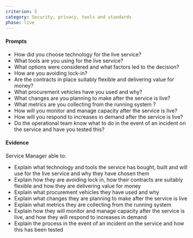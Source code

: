 ```yaml
---
criterion: 5
category: Security, privacy, tools and standards
phase: live
---
```


#### Prompts

* How did you choose technology for the live service?
* What tools are you using for the live service?
* What options were considered and what factors led to the decision?
* How are you avoiding lock-in?
* Are the contracts in place suitably flexible and delivering value for money?
* What procurement vehicles have you used and why?
* What changes are you planning to make after the service is live?
* What metrics are you collecting from the running system ?
* How will you monitor and manage capacity after the service is live?
* How will you respond to increases in demand after the service is live?
* Do the operational team know what to do in the event of an incident on the service and have you tested this?

#### Evidence

Service Manager able to:

* Explain what technology and tools the service has bought, built and will use for the live service and why they have chosen them
* Explain how they are avoiding lock in, how their contracts are suitably flexible and how they are delivering value for money
* Explain what procurement vehicles they have used and why
* Explain what changes they are planning to make after the service is live
* Explain what metrics they are collecting from the running system
* Explain how they will monitor and manage capacity after the service is live, and how they will respond to increases in demand
* Explain the process in the event of an incident on the service and how this has been tested
